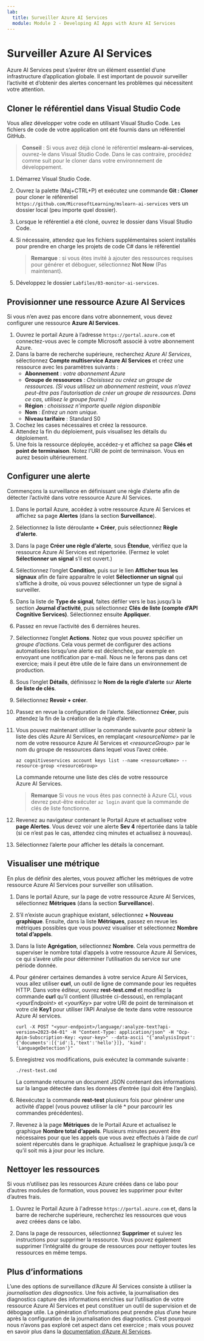 ```yaml
---
lab:
  title: Surveiller Azure AI Services
  module: Module 2 - Developing AI Apps with Azure AI Services
---
```


# Surveiller Azure AI Services

Azure AI Services peut s’avérer être un élément essentiel d’une infrastructure d’application globale. Il est important de pouvoir surveiller l’activité et d’obtenir des alertes concernant les problèmes qui nécessitent votre attention.

## Cloner le référentiel dans Visual Studio Code

Vous allez développer votre code en utilisant Visual Studio Code. Les fichiers de code de votre application ont été fournis dans un référentiel GitHub.

> **Conseil** : Si vous avez déjà cloné le référentiel **mslearn-ai-services**, ouvrez-le dans Visual Studio Code. Dans le cas contraire, procédez comme suit pour le cloner dans votre environnement de développement.

1. Démarrez Visual Studio Code.
2. Ouvrez la palette (Maj+CTRL+P) et exécutez une commande **Git : Cloner** pour cloner le référentiel `https://github.com/MicrosoftLearning/mslearn-ai-services` vers un dossier local (peu importe quel dossier).
3. Lorsque le référentiel a été cloné, ouvrez le dossier dans Visual Studio Code.
4. Si nécessaire, attendez que les fichiers supplémentaires soient installés pour prendre en charge les projets de code C# dans le référentiel

    > **Remarque** : si vous êtes invité à ajouter des ressources requises pour générer et déboguer, sélectionnez **Not Now** (Pas maintenant).

5. Développez le dossier `Labfiles/03-monitor-ai-services`.

## Provisionner une ressource Azure AI Services

Si vous n’en avez pas encore dans votre abonnement, vous devez configurer une ressource **Azure AI Services**.

1. Ouvrez le portail Azure à l’adresse `https://portal.azure.com` et connectez-vous avec le compte Microsoft associé à votre abonnement Azure.
2. Dans la barre de recherche supérieure, recherchez *Azure AI Services*, sélectionnez **Compte multiservice Azure AI Services** et créez une ressource avec les paramètres suivants :
    - **Abonnement** : *votre abonnement Azure*
    - **Groupe de ressources** : *Choisissez ou créez un groupe de ressources. (Si vous utilisez un abonnement restreint, vous n’avez peut-être pas l’autorisation de créer un groupe de ressources. Dans ce cas, utilisez le groupe fourni.)*
    - **Région** : *choisissez n’importe quelle région disponible*
    - **Nom** : *Entrez un nom unique.*
    - **Niveau tarifaire** : Standard S0
3. Cochez les cases nécessaires et créez la ressource.
4. Attendez la fin du déploiement, puis visualisez les détails du déploiement.
5. Une fois la ressource déployée, accédez-y et affichez sa page **Clés et point de terminaison**. Notez l’URI de point de terminaison. Vous en aurez besoin ultérieurement.

## Configurer une alerte

Commençons la surveillance en définissant une règle d’alerte afin de détecter l’activité dans votre ressource Azure AI Services.

1. Dans le portail Azure, accédez à votre ressource Azure AI Services et affichez sa page **Alertes** (dans la section **Surveillance**).
2. Sélectionnez la liste déroulante **+ Créer**, puis sélectionnez **Règle d’alerte**.
3. Dans la page **Créer une règle d’alerte**, sous **Étendue**, vérifiez que la ressource Azure AI Services est répertoriée. (Fermez le volet **Sélectionner un signal** s’il est ouvert.)
4. Sélectionnez l’onglet **Condition**, puis sur le lien **Afficher tous les signaux** afin de faire apparaître le volet **Sélectionner un signal** qui s’affiche à droite, où vous pouvez sélectionner un type de signal à surveiller.
5. Dans la liste de **Type de signal**, faites défiler vers le bas jusqu’à la section **Journal d’activité**, puis sélectionnez **Clés de liste (compte d’API Cognitive Services)**. Sélectionnez ensuite **Appliquer**.
6. Passez en revue l’activité des 6 dernières heures.
7. Sélectionnez l’onglet **Actions**. Notez que vous pouvez spécifier un *groupe d’actions*. Cela vous permet de configurer des actions automatisées lorsqu’une alerte est déclenchée, par exemple en envoyant une notification par e-mail. Nous ne le ferons pas dans cet exercice; mais il peut être utile de le faire dans un environnement de production.
8. Sous l’onglet **Détails**, définissez le **Nom de la règle d’alerte** sur **Alerte de liste de clés**.
9. Sélectionnez **Revoir + créer**. 
10. Passez en revue la configuration de l’alerte. Sélectionnez **Créer**, puis attendez la fin de la création de la règle d’alerte.
11. Vous pouvez maintenant utiliser la commande suivante pour obtenir la liste des clés Azure AI Services, en remplaçant *&lt;resourceName&gt;* par le nom de votre ressource Azure AI Services et *&lt;resourceGroup&gt;* par le nom du groupe de ressources dans lequel vous l’avez créée.

    ```
    az cognitiveservices account keys list --name <resourceName> --resource-group <resourceGroup>
    ```

    La commande retourne une liste des clés de votre ressource Azure AI Services.

    > **Remarque** Si vous ne vous êtes pas connecté à Azure CLI, vous devrez peut-être exécuter `az login` avant que la commande de clés de liste fonctionne.

12. Revenez au navigateur contenant le Portail Azure et actualisez votre **page Alertes**. Vous devez voir une alerte **Sev 4** répertoriée dans la table (si ce n’est pas le cas, attendez cinq minutes et actualisez à nouveau).
13. Sélectionnez l’alerte pour afficher les détails la concernant.

## Visualiser une métrique

En plus de définir des alertes, vous pouvez afficher les métriques de votre ressource Azure AI Services pour surveiller son utilisation.

1. Dans le portail Azure, sur la page de votre ressource Azure AI Services, sélectionnez **Métriques** (dans la section **Surveillance**).
2. S’il n’existe aucun graphique existant, sélectionnez **+ Nouveau graphique**. Ensuite, dans la liste **Métriques**, passez en revue les métriques possibles que vous pouvez visualiser et sélectionnez **Nombre total d’appels**.
3. Dans la liste **Agrégation**, sélectionnez **Nombre**.  Cela vous permettra de superviser le nombre total d’appels à votre ressource Azure AI Services, ce qui s’avère utile pour déterminer l’utilisation du service sur une période donnée.
4. Pour générer certaines demandes à votre service Azure AI Services, vous allez utiliser **curl**, un outil de ligne de commande pour les requêtes HTTP. Dans votre éditeur, ouvrez **rest-test.cmd** et modifiez la commande **curl** qu’il contient (illustrée ci-dessous), en remplaçant *&lt;yourEndpoint&gt;* et *&lt;yourKey&gt;* par votre URI de point de terminaison et votre clé **Key1** pour utiliser l’API Analyse de texte dans votre ressource Azure AI services.

    ```
    curl -X POST "<your-endpoint>/language/:analyze-text?api-version=2023-04-01" -H "Content-Type: application/json" -H "Ocp-Apim-Subscription-Key: <your-key>" --data-ascii "{'analysisInput':{'documents':[{'id':1,'text':'hello'}]}, 'kind': 'LanguageDetection'}"
    ```

5. Enregistrez vos modifications, puis exécutez la commande suivante :

    ```
    ./rest-test.cmd
    ```

    La commande retourne un document JSON contenant des informations sur la langue détectée dans les données d’entrée (qui doit être l’anglais).

6. Réexécutez la commande **rest-test** plusieurs fois pour générer une activité d’appel (vous pouvez utiliser la clé **^** pour parcourir les commandes précédentes).
7. Revenez à la page **Métriques** de le Portail Azure et actualisez le graphique **Nombre total d’appels**. Plusieurs minutes peuvent être nécessaires pour que les appels que vous avez effectués à l’aide de *curl* soient répercutés dans le graphique. Actualisez le graphique jusqu’à ce qu’il soit mis à jour pour les inclure.

## Nettoyer les ressources

Si vous n’utilisez pas les ressources Azure créées dans ce labo pour d’autres modules de formation, vous pouvez les supprimer pour éviter d’autres frais.

1. Ouvrez le Portail Azure à l'adresse `https://portal.azure.com` et, dans la barre de recherche supérieure, recherchez les ressources que vous avez créées dans ce labo.

2. Dans la page de ressources, sélectionnez **Supprimer** et suivez les instructions pour supprimer la ressource. Vous pouvez également supprimer l’intégralité du groupe de ressources pour nettoyer toutes les ressources en même temps.

## Plus d’informations

L’une des options de surveillance d’Azure AI Services consiste à utiliser la *journalisation des diagnostics*. Une fois activée, la journalisation des diagnostics capture des informations enrichies sur l’utilisation de votre ressource Azure AI Services et peut constituer un outil de supervision et de débogage utile. La génération d’informations peut prendre plus d’une heure après la configuration de la journalisation des diagnostics. C’est pourquoi nous n’avons pas exploré cet aspect dans cet exercice ; mais vous pouvez en savoir plus dans la [documentation d’Azure AI Services](https://docs.microsoft.com/azure/ai-services/diagnostic-logging).
